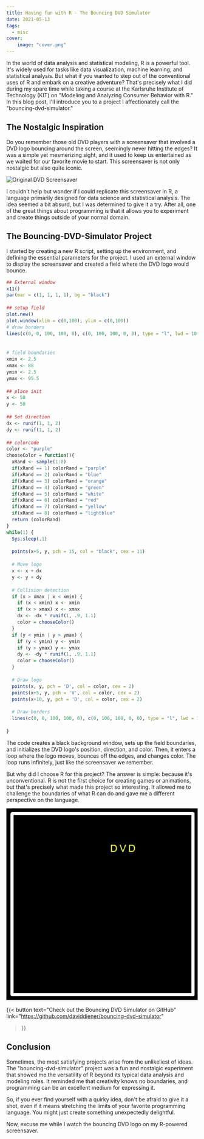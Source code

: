 ```yaml
---
title: Having fun with R - The Bouncing DVD Simulator
date: 2021-05-13
tags:
  - misc
cover:
    image: "cover.png"
---
```


In the world of data analysis and statistical modeling, R is a powerful tool. It's widely used for tasks like data visualization, machine learning, and statistical analysis. But what if you wanted to step out of the conventional uses of R and embark on a creative adventure? That's precisely what I did during my spare time while taking a course at the Karlsruhe Institute of Technology (KIT) on "Modeling and Analyzing Consumer Behavior with R." In this blog post, I'll introduce you to a project I affectionately call the "bouncing-dvd-simulator."

## The Nostalgic Inspiration

Do you remember those old DVD players with a screensaver that involved a DVD logo bouncing around the screen, seemingly never hitting the edges? It was a simple yet mesmerizing sight, and it used to keep us entertained as we waited for our favorite movie to start. This screensaver is not only nostalgic but also quite iconic.

![Original DVD Screensaver](original_dvd_screensaver.gif)

I couldn't help but wonder if I could replicate this screensaver in R, a language primarily designed for data science and statistical analysis. The idea seemed a bit absurd, but I was determined to give it a try. After all, one of the great things about programming is that it allows you to experiment and create things outside of your normal domain.

## The Bouncing-DVD-Simulator Project

I started by creating a new R script, setting up the environment, and defining the essential parameters for the project. I used an external window to display the screensaver and created a field where the DVD logo would bounce.

```R
## External window
x11()
par(mar = c(1, 1, 1, 1), bg = "black")

## setup field
plot.new()
plot.window(xlim = c(0,100), ylim = c(0,100))
# draw borders
lines(c(0, 0, 100, 100, 0), c(0, 100, 100, 0, 0), type = "l", lwd = 10, col = "white")


# field boundaries
xmin <- 2.5
xmax <- 88
ymin <- 2.5
ymax <- 95.5

## place init
x <- 50
y <- 50

## Set direction
dx <- runif(1, 1, 2)
dy <- runif(1, 1, 2)

## colorcode
color <- "purple"
chooseColor = function(){
  xRand <- sample(1:8)
  if(xRand == 1) colorRand = "purple"
  if(xRand == 2) colorRand = "blue"
  if(xRand == 3) colorRand = "orange"
  if(xRand == 4) colorRand = "green"
  if(xRand == 5) colorRand = "white"
  if(xRand == 6) colorRand = "red"
  if(xRand == 7) colorRand = "yellow"
  if(xRand == 8) colorRand = "lightblue"
  return (colorRand)
}
while(1) {
  Sys.sleep(.1)
  
  points(x+5, y, pch = 15, col = "black", cex = 11)
  
  # Move logo
  x <- x + dx
  y <- y + dy
  
  # Collision detection
  if (x > xmax | x < xmin) {
    if (x < xmin) x <- xmin
    if (x > xmax) x <- xmax
    dx <- -dx * runif(1, .9, 1.1)
    color = chooseColor()
  }
  if (y < ymin | y > ymax) {
    if (y < ymin) y <- ymin
    if (y > ymax) y <- ymax
    dy <- -dy * runif(1, .9, 1.1)
    color = chooseColor()
  }
  
  # Draw logo
  points(x, y, pch = 'D', col = color, cex = 2)
  points(x+5, y, pch = 'V', col = color, cex = 2)
  points(x+10, y, pch = 'D', col = color, cex = 2)
  
  # Draw borders
  lines(c(0, 0, 100, 100, 0), c(0, 100, 100, 0, 0), type = "l", lwd = 10, col = "white")
  
}
```

The code creates a black background window, sets up the field boundaries, and initializes the DVD logo's position, direction, and color. Then, it enters a loop where the logo moves, bounces off the edges, and changes color. The loop runs infinitely, just like the screensaver we remember.

But why did I choose R for this project? The answer is simple: because it's unconventional. R is not the first choice for creating games or animations, but that's precisely what made this project so interesting. It allowed me to challenge the boundaries of what R can do and gave me a different perspective on the language.

![Bouncing DVD Simulator](bouncing_dvd_simulator.gif)

{{< button
text="Check out the Bouncing DVD Simulator on GitHub" 
link="https://github.com/daviddiener/bouncing-dvd-simulator" 
>}}


## Conclusion

Sometimes, the most satisfying projects arise from the unlikeliest of ideas. The "bouncing-dvd-simulator" project was a fun and nostalgic experiment that showed me the versatility of R beyond its typical data analysis and modeling roles. It reminded me that creativity knows no boundaries, and programming can be an excellent medium for expressing it.

So, if you ever find yourself with a quirky idea, don't be afraid to give it a shot, even if it means stretching the limits of your favorite programming language. You might just create something unexpectedly delightful.

Now, excuse me while I watch the bouncing DVD logo on my R-powered screensaver.